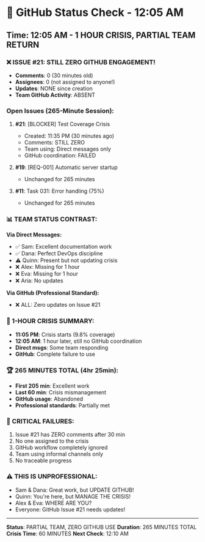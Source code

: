# 🐙 GitHub Status Check - 12:05 AM

## Time: 12:05 AM - 1 HOUR CRISIS, PARTIAL TEAM RETURN

### ❌ ISSUE #21: STILL ZERO GITHUB ENGAGEMENT!
- **Comments**: 0 (30 minutes old)
- **Assignees**: 0 (not assigned to anyone!)
- **Updates**: NONE since creation
- **Team GitHub Activity**: ABSENT

### Open Issues (265-Minute Session):
1. **#21**: [BLOCKER] Test Coverage Crisis
   - Created: 11:35 PM (30 minutes ago)
   - Comments: STILL ZERO
   - Team using: Direct messages only
   - GitHub coordination: FAILED
   
2. **#19**: [REQ-001] Automatic server startup
   - Unchanged for 265 minutes
   
3. **#11**: Task 031: Error handling (75%)
   - Unchanged for 265 minutes

### 📊 TEAM STATUS CONTRAST:
**Via Direct Messages:**
- ✅ Sam: Excellent documentation work
- ✅ Dana: Perfect DevOps discipline
- ⚠️ Quinn: Present but not updating crisis
- ❌ Alex: Missing for 1 hour
- ❌ Eva: Missing for 1 hour
- ❌ Aria: No updates

**Via GitHub (Professional Standard):**
- ❌ ALL: Zero updates on Issue #21

### 🚨 1-HOUR CRISIS SUMMARY:
- **11:05 PM**: Crisis starts (9.8% coverage)
- **12:05 AM**: 1 hour later, still no GitHub coordination
- **Direct msgs**: Some team responding
- **GitHub**: Complete failure to use

### 🏆 265 MINUTES TOTAL (4hr 25min):
- **First 205 min**: Excellent work
- **Last 60 min**: Crisis mismanagement
- **GitHub usage**: Abandoned
- **Professional standards**: Partially met

### 🎯 CRITICAL FAILURES:
1. Issue #21 has ZERO comments after 30 min
2. No one assigned to the crisis
3. GitHub workflow completely ignored
4. Team using informal channels only
5. No traceable progress

### ⚠️ THIS IS UNPROFESSIONAL:
- Sam & Dana: Great work, but UPDATE GITHUB!
- Quinn: You're here, but MANAGE THE CRISIS!
- Alex & Eva: WHERE ARE YOU?
- Everyone: GitHub Issue #21 needs updates!

---
**Status**: PARTIAL TEAM, ZERO GITHUB USE
**Duration**: 265 MINUTES TOTAL
**Crisis Time**: 60 MINUTES
**Next Check**: 12:10 AM